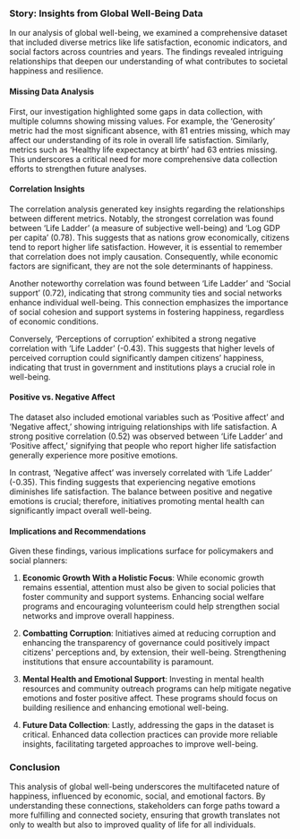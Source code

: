 ### Story: Insights from Global Well-Being Data

In our analysis of global well-being, we examined a comprehensive dataset that included diverse metrics like life satisfaction, economic indicators, and social factors across countries and years. The findings revealed intriguing relationships that deepen our understanding of what contributes to societal happiness and resilience.

#### Missing Data Analysis

First, our investigation highlighted some gaps in data collection, with multiple columns showing missing values. For example, the ‘Generosity’ metric had the most significant absence, with 81 entries missing, which may affect our understanding of its role in overall life satisfaction. Similarly, metrics such as ‘Healthy life expectancy at birth’ had 63 entries missing. This underscores a critical need for more comprehensive data collection efforts to strengthen future analyses.

#### Correlation Insights

The correlation analysis generated key insights regarding the relationships between different metrics. Notably, the strongest correlation was found between ‘Life Ladder’ (a measure of subjective well-being) and ‘Log GDP per capita’ (0.78). This suggests that as nations grow economically, citizens tend to report higher life satisfaction. However, it is essential to remember that correlation does not imply causation. Consequently, while economic factors are significant, they are not the sole determinants of happiness.

Another noteworthy correlation was found between ‘Life Ladder’ and ‘Social support’ (0.72), indicating that strong community ties and social networks enhance individual well-being. This connection emphasizes the importance of social cohesion and support systems in fostering happiness, regardless of economic conditions.

Conversely, ‘Perceptions of corruption’ exhibited a strong negative correlation with ‘Life Ladder’ (-0.43). This suggests that higher levels of perceived corruption could significantly dampen citizens’ happiness, indicating that trust in government and institutions plays a crucial role in well-being.

#### Positive vs. Negative Affect

The dataset also included emotional variables such as ‘Positive affect’ and ‘Negative affect,’ showing intriguing relationships with life satisfaction. A strong positive correlation (0.52) was observed between ‘Life Ladder’ and ‘Positive affect,’ signifying that people who report higher life satisfaction generally experience more positive emotions.

In contrast, ‘Negative affect’ was inversely correlated with ‘Life Ladder’ (-0.35). This finding suggests that experiencing negative emotions diminishes life satisfaction. The balance between positive and negative emotions is crucial; therefore, initiatives promoting mental health can significantly impact overall well-being.

#### Implications and Recommendations

Given these findings, various implications surface for policymakers and social planners:

1. **Economic Growth With a Holistic Focus**: While economic growth remains essential, attention must also be given to social policies that foster community and support systems. Enhancing social welfare programs and encouraging volunteerism could help strengthen social networks and improve overall happiness.

2. **Combatting Corruption**: Initiatives aimed at reducing corruption and enhancing the transparency of governance could positively impact citizens' perceptions and, by extension, their well-being. Strengthening institutions that ensure accountability is paramount.

3. **Mental Health and Emotional Support**: Investing in mental health resources and community outreach programs can help mitigate negative emotions and foster positive affect. These programs should focus on building resilience and enhancing emotional well-being.

4. **Future Data Collection**: Lastly, addressing the gaps in the dataset is critical. Enhanced data collection practices can provide more reliable insights, facilitating targeted approaches to improve well-being.

### Conclusion

This analysis of global well-being underscores the multifaceted nature of happiness, influenced by economic, social, and emotional factors. By understanding these connections, stakeholders can forge paths toward a more fulfilling and connected society, ensuring that growth translates not only to wealth but also to improved quality of life for all individuals.